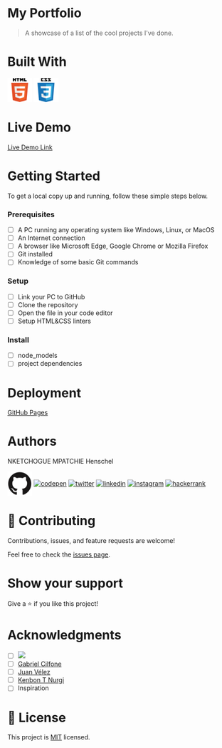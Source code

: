 # My Portfolio

> A showcase of a list of the cool projects I've done.

# Built With

<p align="left">
<a href="https://www.w3.org/html/" target="_blank"><img align="center" src="https://raw.githubusercontent.com/devicons/devicon/master/icons/html5/html5-original-wordmark.svg" alt="html5" width="55" height="55"/></a>
<a href="https://www.w3schools.com/css/" target="_blank"><img align="center" src="https://raw.githubusercontent.com/devicons/devicon/master/icons/css3/css3-original-wordmark.svg" alt="css3" width="55" height="55"/></a>
</p>

# Live Demo

[Live Demo Link](https://miltonhenschel.github.io/myPortfolio/)

# Getting Started

To get a local copy up and running, follow these simple steps below.

### Prerequisites

- [ ] A PC running any operating system like Windows, Linux, or MacOS
- [ ] An Internet connection
- [ ] A browser like Microsoft Edge, Google Chrome or Mozilla Firefox
- [ ] Git installed 
- [ ] Knowledge of some basic Git commands

### Setup

- [ ] Link your PC to GitHub
- [ ] Clone the repository
- [ ] Open the file in your code editor
- [ ] Setup HTML&CSS linters

### Install

- [ ] node_models
- [ ] project dependencies

<!--
### Usage

### Run tests
-->

# Deployment

[GitHub Pages](https://miltonhenschel.github.io/myPortfolio/)

# Authors

<p>NKETCHOGUE MPATCHIE Henschel</p>

<p align="left">
<a href="https://github.com" target="_blank"><img align="center" src="https://raw.githubusercontent.com/devicons/devicon/master/icons/github/github-original.svg" alt="github" width="55" height="55" /></a>
<a href="https://codepen.io/miltonhenschel" target="blank"><img align="center" src="https://raw.githubusercontent.com/rahuldkjain/github-profile-readme-generator/master/src/images/icons/Social/codepen.svg" alt="codepen" width="55" height="55" /></a>
<a href="https://twitter.com/nketchogue" target="blank"><img align="center" src="https://raw.githubusercontent.com/rahuldkjain/github-profile-readme-generator/master/src/images/icons/Social/twitter.svg" alt="twitter" width="55" height="55" /></a>
<a href="https://linkedin.com/in/henschelnketchoguem" target="blank"><img align="center" src="https://raw.githubusercontent.com/rahuldkjain/github-profile-readme-generator/master/src/images/icons/Social/linked-in-alt.svg" alt="linkedin" width="55" height="55" /></a>
<a href="https://instagram.com/mpatchiehenschel" target="blank"><img align="center" src="https://raw.githubusercontent.com/rahuldkjain/github-profile-readme-generator/master/src/images/icons/Social/instagram.svg" alt="instagram" width="55" height="55" /></a>
<a href="https://www.hackerrank.com/nketchoguemilton" target="blank"><img align="center" src="https://raw.githubusercontent.com/rahuldkjain/github-profile-readme-generator/master/src/images/icons/Social/hackerrank.svg" alt="hackerrank" width="55" height="55" /></a>
</p>

# 🤝 Contributing

Contributions, issues, and feature requests are welcome!

Feel free to check the [issues page](../../issues/).

# Show your support

Give a ⭐️ if you like this project!

# Acknowledgments

- [ ] ![](https://img.shields.io/badge/Microverse-blueviolet)
- [ ] [Gabriel Cilfone](https://github.com/cilfonegabriel)
- [ ] [Juan Vélez](https://github.com/juandapps)
- [ ] [Kenbon T Nurgi](https://github.com/KenbonTN)
- [ ] Inspiration

# 📝 License

This project is [MIT](./LICENSE) licensed.
